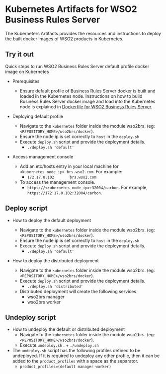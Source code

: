 # Kubernetes Artifacts for WSO2 Business Rules Server #
The Kuberneters Artifacts provides the resources and instructions to deploy the built docker images of WSO2 products in Kubernetes.

## Try it out
Quick steps to run WSO2 Business Rules Server default profile docker image on Kubernetes

* Prerequisites
    - Ensure default profile of Business Rules Server docker is built and loaded in the Kubernetes node.
    Instructions on how to build Business Rules Server docker image and load into the Kubernetes node is explained in [Dockerfile for WSO2 Business Rules Server](https://github.com/wso2/kubernetes-artifacts/tree/master/wso2brs/docker/README.md#building-the-docker-images).

* Deploying default profile
    - Navigate to the `kubernetes` folder inside the module wso2brs. (eg: `<REPOSITORY_HOME>/wso2brs/docker`). 
    - Ensure the node ip is set correctly to `host` in the `deploy.sh`
    - Execute `deploy.sh` script and provide the deployment details.
        + `./deploy.sh 'default'`

* Access management console
    - Add an etc/hosts entry in your local machine for `<kubernetes_node_ip> brs.wso2.com`. For example:
        + `172.17.8.102       brs.wso2.com`
    - To access the management console.
        +  `https://<kubernetes_node_ip>:32004/carbon`. For example, `https://172.17.8.102:32004/carbon`.

## Deploy script

* How to deploy the default deployment
    - Navigate to the `kubernetes` folder inside the module wso2brs. (eg: `<REPOSITORY_HOME>/wso2brs/docker`).
    - Ensure the node ip is set correctly to `host` in the `deploy.sh`
    - Execute `deploy.sh` script and provide the deployment details.
        + `./deploy.sh 'default'`
          
* How to deploy the distributed deployment
    - Navigate to the `kubernetes` folder inside the module wso2brs. (eg: `<REPOSITORY_HOME>/wso2brs/docker`).
    - Execute `deploy.sh` script and provide the deployment details.
        + `./deploy.sh 'distributed'`
    - Distributed deployment will create the following services
        + wso2brs manager
        + wso2brs worker 
    
## Undeploy script

* How to undeploy the default or distributed deployment
    - Navigate to the `kubernetes` folder inside the module wso2brs. (eg: `<REPOSITORY_HOME>/wso2brs/docker`).
    - Execute `undeploy.sh` .
          + `./undeploy.sh`           
* The `undeploy.sh` script has the following profiles defined to be undeployed. If it is required to undeploy any other profile, then it can be added to the `product_profiles` with a space as the separator.
    - `product_profiles=(default manager worker)`
